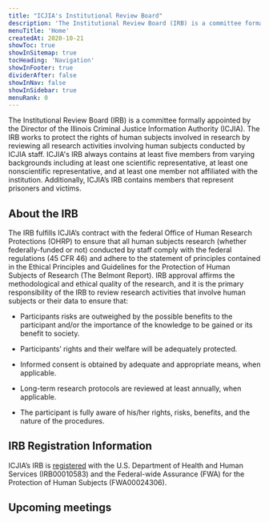 ```yaml
---
title: "ICJIA's Institutional Review Board"
description: 'The Institutional Review Board (IRB) is a committee formally appointed by the Director of the Illinois Criminal Justice Information Authority (ICJIA). The IRB works to protect the rights of human subjects involved in research by reviewing all research activities involving human subjects conducted by ICJIA staff.'
menuTitle: 'Home'
createdAt: 2020-10-21
showToc: true
showInSitemap: true
tocHeading: 'Navigation'
showInFooter: true
dividerAfter: false
showInNav: false
showInSidebar: true
menuRank: 0
---
```


The Institutional Review Board (IRB) is a committee formally appointed by the Director of the Illinois Criminal Justice Information Authority (ICJIA). The IRB works to protect the rights of human subjects involved in research by reviewing all research activities involving human subjects conducted by ICJIA staff. ICJIA's IRB always contains at least five members from varying backgrounds including at least one scientific representative, at least one nonscientific representative, and at least one member not affiliated with the institution. Additionally, ICJIA’s IRB contains members that represent prisoners and victims.

## About the IRB

The IRB fulfills ICJIA’s contract with the federal Office of Human Research Protections (OHRP) to ensure that all human subjects research (whether federally-funded or not) conducted by staff comply with the federal regulations (45 CFR 46) and adhere to the statement of principles contained in the Ethical Principles and Guidelines for the Protection of Human Subjects of Research (The Belmont Report). IRB approval affirms the methodological and ethical quality of the research, and it is the primary responsibility of the IRB to review research activities that involve human subjects or their data to ensure that:

- Participants risks are outweighed by the possible benefits to the participant and/or the importance of the knowledge to be gained or its benefit to society.

- Participants’ rights and their welfare will be adequately protected.

- Informed consent is obtained by adequate and appropriate means, when applicable.

- Long-term research protocols are reviewed at least annually, when applicable.

- The participant is fully aware of his/her rights, risks, benefits, and the nature of the procedures.

## IRB Registration Information

ICJIA’s IRB is [registered](https://ohrp.cit.nih.gov/search/IrbDtl.aspx) with the U.S. Department of Health and Human Services (IRB00010583) and the Federal-wide Assurance (FWA) for the Protection of Human Subjects (FWA00024306).

## Upcoming meetings
